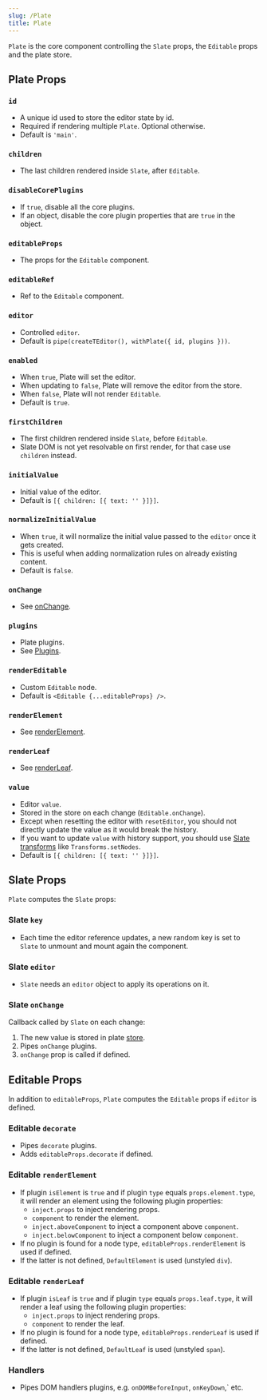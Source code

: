 ```yaml
---
slug: /Plate
title: Plate
---
```


`Plate` is the core component controlling the
`Slate` props, the `Editable` props and the plate store.

## Plate Props

### `id`

- A unique id used to store the editor state by id.
- Required if rendering multiple `Plate`. Optional otherwise.
- Default is `'main'`.

### `children`

- The last children rendered inside `Slate`, after `Editable`.

### `disableCorePlugins`

- If `true`, disable all the core plugins.
- If an object, disable the core plugin properties that are `true` in the object.

### `editableProps`

- The props for the `Editable` component.

### `editableRef`

- Ref to the `Editable` component.

### `editor`

- Controlled `editor`.
- Default is `pipe(createTEditor(), withPlate({ id, plugins }))`.

### `enabled`

- When `true`, Plate will set the editor.
- When updating to `false`, Plate will remove the editor from the store.
- When `false`, Plate will not render `Editable`.
- Default is `true`.

### `firstChildren`

- The first children rendered inside `Slate`, before `Editable`.
- Slate DOM is not yet resolvable on first render, for that case use `children` instead.

### `initialValue`

- Initial value of the editor.
- Default is `[{ children: [{ text: '' }]}]`.

### `normalizeInitialValue`
 
- When `true`, it will normalize the initial value passed to the `editor` once it gets created.
- This is useful when adding normalization rules on already existing content.
- Default is `false`.

### `onChange`

- See [onChange](#slate-onchange).

### `plugins`

- Plate plugins.
- See [Plugins](/docs/plugins).

### `renderEditable`

- Custom `Editable` node.
- Default is `<Editable {...editableProps} />`.

### `renderElement`

- See [renderElement](#editable-renderelement).

### `renderLeaf`

- See [renderLeaf](#editable-renderleaf).

### `value`

- Editor `value`.
- Stored in the store on each change (`Editable.onChange`).
- Except when resetting the editor with `resetEditor`, you should not directly update the value as it would break the history.
- If you want to update `value` with history support, you should use [Slate transforms](https://docs.slatejs.org/concepts/04-transforms) like `Transforms.setNodes`.
- Default is `[{ children: [{ text: '' }]}]`.

## Slate Props

`Plate` computes the `Slate` props:

### Slate `key`

- Each time the editor reference updates, a new random key is set
to `Slate` to unmount and mount again the component.

### Slate `editor`

- `Slate` needs an `editor` object to apply its operations on it.

### Slate `onChange`

Callback called by `Slate` on each change:
1. The new value is stored in plate [store](/docs/store#value).
2. Pipes `onChange` plugins.
3. `onChange` prop is called if defined.

## Editable Props

In addition to `editableProps`, `Plate` computes the `Editable`
props if `editor` is defined.

### Editable `decorate`

- Pipes `decorate` plugins.
- Adds `editableProps.decorate` if defined.

### Editable `renderElement`

- If plugin `isElement` is `true` and if plugin `type` equals `props.element.type`,  it will render an element using the following plugin properties:
  - `inject.props` to inject rendering props.
  - `component` to render the element.
  - `inject.aboveComponent` to inject a component above `component`.
  - `inject.belowComponent` to inject a component below `component`.
- If no plugin is found for a node type, `editableProps.renderElement` is used if defined.
- If the latter is not defined, `DefaultElement` is used (unstyled `div`).

### Editable `renderLeaf`

- If plugin `isLeaf` is `true` and if plugin `type` equals `props.leaf.type`,  it will render a leaf using the following plugin properties:
  - `inject.props` to inject rendering props.
  - `component` to render the leaf.
- If no plugin is found for a node type, `editableProps.renderLeaf` is used if defined.
- If the latter is not defined, `DefaultLeaf` is used (unstyled `span`).

### Handlers

- Pipes DOM handlers plugins, e.g. `onDOMBeforeInput`, `onKeyDown`,` etc.
